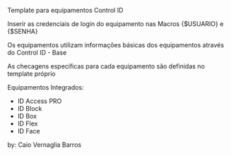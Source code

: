 Template para equipamentos Control ID

Inserir as credenciais de login do equipamento nas Macros {$USUARIO} e {$SENHA}

Os equipamentos utilizam informações básicas dos equipamentos através do Control ID - Base

As checagens especificas para cada equipamento são definidas no template próprio

Equipamentos Integrados:
* ID Access PRO
* ID Block
* ID Box
* ID Flex
* ID Face


by: Caio Vernaglia Barros